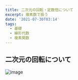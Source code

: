 ```yaml
---
title: 二次元の回転・定数倍について
excerpt: 複素数で扱う
date: '2021-07-30T03:14'
tags:
  - 基礎
  - 線形代数
  - 複素関数
---
```


## 二次元の回転について

![image](https://res.cloudinary.com/ddaz9etkx/image/upload/v1627578350/math/Untitled_Draft_-3_2_bn6ypx.jpg)